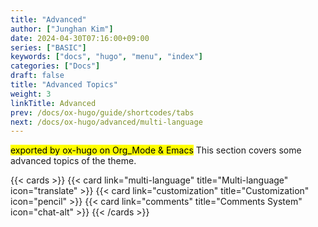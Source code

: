 ```yaml
---
title: "Advanced"
author: ["Junghan Kim"]
date: 2024-04-30T07:16:00+09:00
series: ["BASIC"]
keywords: ["docs", "hugo", "menu", "index"]
categories: ["Docs"]
draft: false
title: "Advanced Topics"
weight: 3
linkTitle: Advanced
prev: /docs/ox-hugo/guide/shortcodes/tabs
next: /docs/ox-hugo/advanced/multi-language
---
```


<mark>exported by ox-hugo on Org_Mode &amp; Emacs</mark> This section covers some advanced topics of the theme.

<!--more-->

{{< cards >}}
  {{< card link="multi-language" title="Multi-language" icon="translate" >}}
  {{< card link="customization" title="Customization" icon="pencil" >}}
  {{< card link="comments" title="Comments System" icon="chat-alt" >}}
{{< /cards >}}
